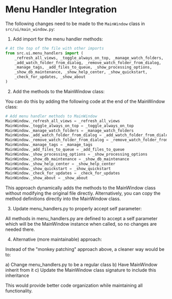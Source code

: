 # Menu Handler Integration

The following changes need to be made to the `MainWindow` class in `src/ui/main_window.py`:

1. Add import for the menu handler methods:
```python
# At the top of the file with other imports
from src.ui.menu_handlers import (
    _refresh_all_views, _toggle_always_on_top, _manage_watch_folders,
    _add_watch_folder_from_dialog, _remove_watch_folder_from_dialog,
    _manage_tags, _add_files_to_queue, _show_processing_options,
    _show_db_maintenance, _show_help_center, _show_quickstart,
    _check_for_updates, _show_about
)
```

2. Add the methods to the MainWindow class:

You can do this by adding the following code at the end of the MainWindow class:

```python
# Add menu handler methods to MainWindow
MainWindow._refresh_all_views = _refresh_all_views
MainWindow._toggle_always_on_top = _toggle_always_on_top
MainWindow._manage_watch_folders = _manage_watch_folders
MainWindow._add_watch_folder_from_dialog = _add_watch_folder_from_dialog
MainWindow._remove_watch_folder_from_dialog = _remove_watch_folder_from_dialog
MainWindow._manage_tags = _manage_tags
MainWindow._add_files_to_queue = _add_files_to_queue
MainWindow._show_processing_options = _show_processing_options
MainWindow._show_db_maintenance = _show_db_maintenance
MainWindow._show_help_center = _show_help_center
MainWindow._show_quickstart = _show_quickstart
MainWindow._check_for_updates = _check_for_updates
MainWindow._show_about = _show_about
```

This approach dynamically adds the methods to the MainWindow class without modifying the original file directly. Alternatively, you can copy the method definitions directly into the MainWindow class.

3. Update menu_handlers.py to properly accept self parameter:

All methods in menu_handlers.py are defined to accept a self parameter which will be the MainWindow instance when called, so no changes are needed there.

4. Alternative (more maintainable) approach:

Instead of the "monkey patching" approach above, a cleaner way would be to:

a) Change menu_handlers.py to be a regular class
b) Have MainWindow inherit from it
c) Update the MainWindow class signature to include this inheritance

This would provide better code organization while maintaining all functionality.